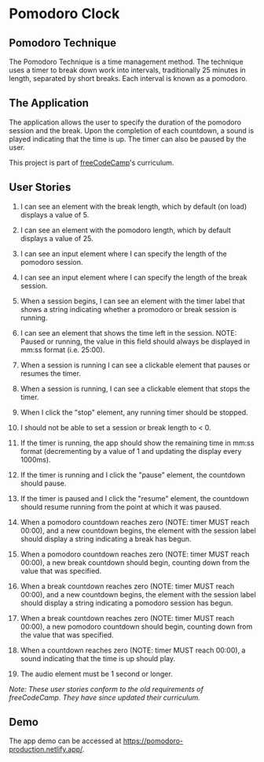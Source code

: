 # Pomodoro Clock

## Pomodoro Technique

The Pomodoro Technique is a time management method. The technique uses a timer to break down work into intervals, traditionally 25 minutes in length, separated by short breaks. Each interval is known as a pomodoro.

## The Application

The application allows the user to specify the duration of the pomodoro session and the break. Upon the completion of each countdown, a sound is played indicating that the time is up. The timer can also be paused by the user.

This project is part of [freeCodeCamp](https://www.freecodecamp.org/)'s curriculum.

## User Stories

1. I can see an element with the break length, which by default (on load) displays a value of 5.

2. I can see an element with the pomodoro length, which by default displays a value of 25.

3. I can see an input element where I can specify the length of the pomodoro session.

4. I can see an input element where I can specify the length of the break session.

5. When a session begins, I can see an element with the timer label that shows a string indicating whether a promodoro or break session is running.

6. I can see an element that shows the time left in the session. NOTE: Paused or running, the value in this field should always be displayed in mm:ss format (i.e. 25:00).

7. When a session is running I can see a clickable element that pauses or resumes the timer.

8. When a session is running, I can see a clickable element that stops the timer.

9. When I click the "stop" element, any running timer should be stopped.

10. I should not be able to set a session or break length to < 0.

11. If the timer is running, the app should show the remaining time in mm:ss format (decrementing by a value of 1 and updating the display every 1000ms).

12. If the timer is running and I click the "pause" element, the countdown should pause.

13. If the timer is paused and I click the "resume" element, the countdown should resume running from the point at which it was paused.

14. When a pomodoro countdown reaches zero (NOTE: timer MUST reach 00:00), and a new countdown begins, the element with the session label should display a string indicating a break has begun.

15. When a pomodoro countdown reaches zero (NOTE: timer MUST reach 00:00), a new break countdown should begin, counting down from the value that was specified.

16. When a break countdown reaches zero (NOTE: timer MUST reach 00:00), and a new countdown begins, the element with the session label should display a string indicating a pomodoro session has begun.

17. When a break countdown reaches zero (NOTE: timer MUST reach 00:00), a new pomodoro countdown should begin, counting down from the value that was specified.

18. When a countdown reaches zero (NOTE: timer MUST reach 00:00), a sound indicating that the time is up should play.

19. The audio element must be 1 second or longer.

_Note: These user stories conform to the old requirements of freeCodeCamp. They have since updated their curriculum._

## Demo

The app demo can be accessed at https://pomodoro-production.netlify.app/.
